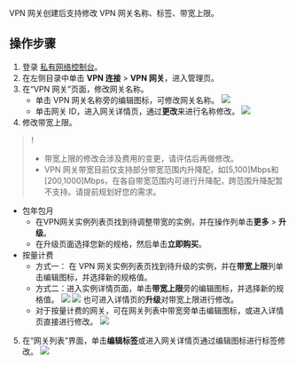 VPN 网关创建后支持修改 VPN 网关名称、标签、带宽上限。

## 操作步骤
1. 登录 [私有网络控制台](https://console.cloud.tencent.com/vpc/vpc?rid=1)。
2. 在左侧目录中单击 **VPN 连接** > **VPN 网关**，进入管理页。
3. 在“VPN 网关”页面，修改网关名称。
    + 单击 VPN 网关名称旁的编辑图标，可修改网关名称。
		![](https://main.qcloudimg.com/raw/c4d14165087ec7497bb92ebc98b89321.png)
    + 单击网关 ID，进入网关详情页，通过**更改**来进行名称修改。
		![](https://main.qcloudimg.com/raw/c3f8b03808593893e0220a7893c913eb.jpg)
4. 修改带宽上限。 
>!
>- 带宽上限的修改会涉及费用的变更，请评估后再做修改。
>- VPN 网关带宽目前仅支持部分带宽范围内升降配，如[5,100]Mbps和[200,1000]Mbps，在各自带宽范围内可进行升降配，跨范围升降配暂不支持。请提前规划好您的需求。
>
 - 包年包月
    - 在VPN网关实例列表页找到待调整带宽的实例，并在操作列单击**更多** > **升级**。
    - 在升级页面选择您新的规格，然后单击**立即购买**。
 - 按量计费
    - 方式一： 在 VPN 网关实例列表页找到待升级的实例，并在**带宽上限**列单击编辑图标，并选择新的规格值。
    - 方式二：进入实例详情页面，单击**带宽上限**旁的编辑图标，并选择新的规格值。
		![](https://main.qcloudimg.com/raw/756bd0b2c81c4bc5b691b24b0224e7c8.png)
		![](https://main.qcloudimg.com/raw/5f01d7c5d83c5f8c4834bab8cf42d602.png)
		也可进入详情页的**升级**对带宽上限进行修改。
	+ 对于按量计费的网关，可在网关列表中带宽旁单击编辑图标，或进入详情页直接进行修改。
		![](https://main.qcloudimg.com/raw/d87627c979084679e5a8c6cf005e3bd3.png)
5. 在“网关列表”界面，单击**编辑标签**或进入网关详情页通过编辑图标进行标签修改。
    ![](https://main.qcloudimg.com/raw/15f494aaec373ef2b1d74dd497dab639.png)

